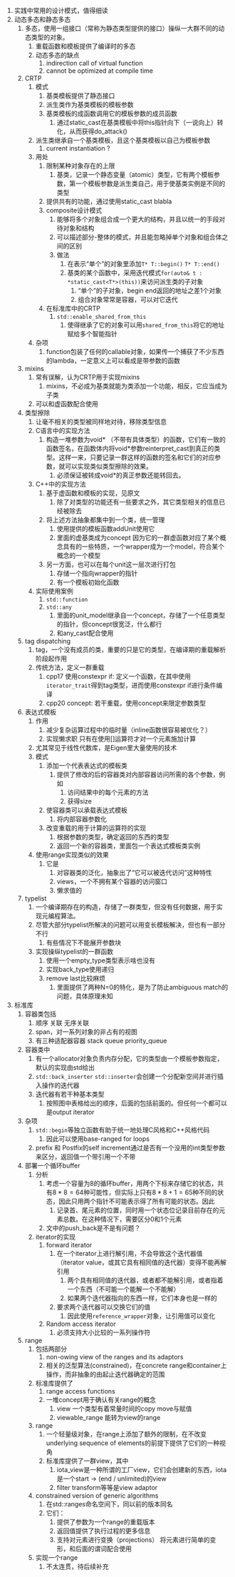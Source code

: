 1. 实践中常用的设计模式，值得细读
2. 动态多态和静态多态
   1. 多态，使用一组接口（常称为静态类型提供的接口）操纵一大群不同的动态类型的对象。
      1. 重载函数和模板提供了编译时的多态
      2. 动态多态的缺点
         1. indirection call of virtual function
         2. cannot be optimized at compile time
   2. CRTP
      1. 模式
         1. 基类模板提供了静态接口
         2. 派生类作为基类模板的模板参数
         3. 基类模板的成函数调用它的模板参数的成员函数
            1. 通过static_cast在基类模板中将this指针向下（一说向上）转化，从而获得do_attack()
      2. 派生类继承自一个基类模板，且这个基类模板以自己为模板参数
         1. current instantiation ? 
      3. 用处
         1. 限制某种对象存在的上限
            1. 基类，记录一个静态变量（atomic）类型，它有两个模板参数，第一个模板参数是派生类自己，用于使基类实例是不同的类型
         2. 提供共有的功能，通过使用static_cast blabla
         3. composite设计模式
            1. 能够将多个对象组合成一个更大的结构，并且以统一的手段对待对象和结构
            2. 可以描述部分-整体的模式，并且能忽略掉单个对象和组合体之间的区别
            3. 做法
               1. 在表示“单个”的对象里添加`T* T::begin()` `T* T::end()`
               2. 基类的某个函数中，采用迭代模式`for(auto& t : *static_cast<T*>(this))`来访问派生类的子对象
                  1. “单个”的子对象，begin end返回的地址之差1个对象
                  2. 组合对象常常是容器，可以对它迭代
         4. 在标准库中的CRTP
            1. `std::enable_shared_from_this`
               1. 使得继承了它的对象可以用`shared_from_this`将它的地址赋给多个智能指针
      4. 杂项
         1. function包装了任何的callable对象，如果传一个捕获了不少东西的lambda，一定意义上可以看成是带参数的函数
   3. mixins
      1. 常有误解，认为CRTP用于实现mixins
         1. mixins，不必成为基类就能为类添加一个功能，相反，它应当成为子类
      2. 可以和虚函数配合使用
   4. 类型擦除
      1. 让毫不相关的类型被同样地对待，移除类型信息
      2. C语言中的实现方法
         1. 构造一堆参数为void* （不带有具体类型）的函数，它们有一致的函数签名，在函数体内将void*参数reinterpret_cast到真正的类型。这样一来，只要记录一群这样的函数的签名和它们的对应参数，就可以实现类似类型擦除的效果。
            1. 必须保证被转成void*的真正参数还能转回去。
      3. C++中的实现方法
         1. 基于虚函数和模板的实现，见原文
            1. 除了对类型的功能还有一些要求之外，其它类型相关的信息已经被除去
         2. 将上述方法抽象都集中到一个类，统一管理
            1. 使用提供的模板函数addUnit使用它
            2. 里面的虚基类成为concept 因为它的一群虚函数对应了某个概念具有的一些特质，一个wrapper成为一个model，符合某个概念的一个模型
         3. 另一方面，也可以在每个unit这一层次进行打包
            1. 存储一个指向wrapper的指针
            2. 有一个模板初始化函数
      4. 实际使用案例
         1. `std::function`
         2. `std::any`
            1. 里面的unit_model继承自一个concept，存储了一个任意类型的指针，但concept很宽泛，什么都行
            2. 和any_cast配合使用
   5. tag dispatching
      1. tag，一个没有成员的类，重要的只是它的类型，在编译期的重载解析阶段起作用
      2. 传统方法，定义一群重载
         1. cpp17 使用constexpr if: 定义一个函数，在其中使用`iterator_trait`得到tag类型，进而使用constexpr if进行条件编译
         2. cpp20 concept: 若干重载，使用concept来限定参数类型
   6. 表达式模板
      1. 作用
         1. 减少复杂运算过程中的临时量（inline函数很容易被优化？）
         2. 实现懒求职 只有在使用[]运算符才对一个元素施加计算
      2. 尤其常见于线性代数库，是Eigen里大量使用的技术
      3. 模式
         1. 添加一个代表表达式的模板类
            1. 提供了修改的后的容器类对内部容器访问所需的各个参数，例如
               1. 访问结果中的每个元素的方法
               2. 获得size
         2. 使容器类可以承载表达式模板
            1. 将内部容器参数化
         3. 改变重载的用于计算的运算符的实现
            1. 根据参数的类型，确定返回的东西的类型
            2. 返回一个新的容器类，里面包一个表达式模板类实例
      4. 使用range实现类似的效果
         1. 它是
            1. 对容器类的泛化，抽象出了“它可以被迭代访问”这种特性
            2. views，一个不拥有某个容器的访问窗口
            3. 懒求值的
   7. typelist
      1. 一个编译期存在的构造，存储了一群类型，但没有任何数据，用于实现元编程算法。
      2. 尽管大部分typelist所解决的问题可以用变长模板解决，但也有一部分不行
         1. 有些情况下不能展开参数块
      3. 实现操纵typelist的一群函数
         1. 使用一个empty_type类型表示啥也没有
         2. 实现back_type使用递归
         3. remove last比较麻烦
            1. 里面提供了两种N=0的特化，是为了防止ambiguous match的问题，具体原理未知
3. 标准库
   1. 容器类包括
      1. 顺序 关联 无序关联
      2. span，对一系列对象的非占有的视图
      3. 有三种适配器容器 stack queue priority_queue
   2. 容器类中
      1. 有一个allocator对象负责内存分配，它的类型由一个模板参数指定，默认的实现由std给出
      2. `std::back_inserter` `std::inserter`会创建一个分配新空间并进行插入操作的迭代器
      3. 迭代器有若干种基本类型
         1. 按照图中表格给出的顺序，后面的包括前面的。但任何一个都可以是output iterator
   3. 杂项
      1. `std::begin`等独立函数有助于统一地处理C风格和C++风格代码
         1. 因此可以使用base-ranged for loops
      2. prefix 和 Postfix的self increment通过是否有一个没用的int类型参数来区分，返回值一个带引用一个不带
   4. 部署一个循环buffer
      1. 分析
         1. 考虑一个容量为8的循环buffer，用两个下标来存储它的状态，共有$8*8 = 64$种可能性，但实际上只有$8 * 8 + 1 = 65$种不同的状态，因此只用两个指针不可能表示得了所有可能的状态。因此
            1. 记录首、尾元素的位置，同时用一个状态位记录目前存在的元素总数。在这种情况下，需要区分0和1个元素
         2. 文中的push_back是不是有问题？
      2. iterator的实现
         1. forward iterator
            1. 在一个iterator上进行解引用，不会导致这个迭代器值（iterator value，或其它具有相同值的迭代器）变得不能再解引用
               1. 两个具有相同值的迭代器，或者都不能解引用，或者指着一个东西（不可能一个能解一个不能解）
               2. 如果两个迭代器指向的东西一样，它们本身也是一样的
            2. 要求两个迭代器可以交换它们的值
               1. 因此使用`reference_wrapper`对象，让引用值可以变化
         2. Random access iterator
            1. 必须支持大小比较的一系列操作符
   5. range
      1. 包括两部分
         1. non-owing view of the ranges and its adaptors
         2. 相关的泛型算法(constrained)，在concrete range和container上操作，而非抽象的由起止迭代器确定的范围
      2. 标准库提供了
         1. range access functions
         2. 一堆concept用于确认有关range的概念
            1. view 一个类型有着常量时间的copy move与赋值
            2. viewable_range 能转为view的range
      3. range
         1. 一个轻量级对象，在range上添加了额外的限制，在不改变underlying sequence of elements的前提下提供了它们的一种视角
         2. 标准库提供了一群view，其中
            1. iota_view是一种所谓的工厂view，它们会创建新的东西，iota是一个start -> (end / unlimited)的view
            2. filter transform等等是view adaptor
      4. constrained version of generic algorithms
         1. 在std::ranges命名空间下，同以前的版本同名
         2. 它们：
            1. 提供了参数为一个range的重载版本
            2. 返回值提供了执行过程的更多信息
            3. 支持对元素进行变换（projections） 将元素进行简单的变形，和后面的谓词配合使用
      5. 实现一个range
         1. 不太连贯，待后续补充